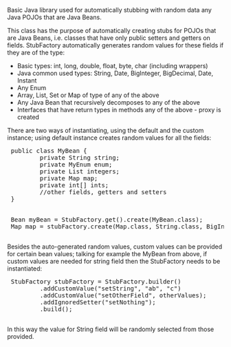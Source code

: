 Basic Java library used for automatically stubbing with random data any Java POJOs that are Java Beans.

This class has the purpose of automatically creating stubs for POJOs that are
 Java Beans, i.e. classes that have only public setters and getters on fields.
 StubFactory automatically generates random values for these fields if they
 are of the type:
 <ul>
 <li>Basic types: int, long, double, float, byte, char (including wrappers)</li>
 <li>Java common used types: String, Date, BigInteger, BigDecimal, Date, Instant</li>
 <li>Any Enum</li>
 <li>Array, List, Set or Map of type of any of the above</li>
 <li>Any Java Bean that recursively decomposes to any of the above</li>
 <li>Interfaces that have return types in methods any of the above - proxy is created</li>
 </ul>
 <p>
 There are two ways of instantiating, using the default and the custom
 instance; using default instance creates random values for all the fields:
 <pre class="code">
 public class MyBean {                               
 &#09; private String string;                        
 &#09; private MyEnum enum;                          
 &#09; private List<Integer> integers;               
 &#09; private Map<Double,Date> map;                 
 &#09; private int[] ints;
 &#09; //other fields, getters and setters                 
 }                                                   
 <br>                                                    
 Bean myBean = StubFactory.get().create(MyBean.class);
 Map<String, BigInteger> map = stubFactory.create(Map.class, String.class, BigInteger.class);  
 </pre>
 
 Besides the auto-generated random values, custom values can be provided for
 certain bean values; talking for example the MyBean from above, if
 custom values are needed for string field then the StubFactory needs
 to be instantiated:
 <pre class="code">
 StubFactory stubFactory = StubFactory.builder()
    &#09; .addCustomValue("setString", "ab", "c")                
    &#09; .addCustomValue("setOtherField", otherValues);
    &#09; .addIgnoredSetter("setNothing");
    &#09; .build();
 </pre>
 In this way the value for String field will be randomly selected from those provided.
